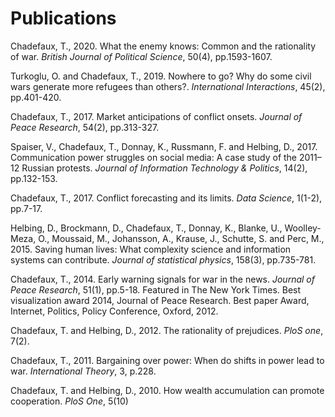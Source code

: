 # Publications

Chadefaux, T., 2020. What the enemy knows: Common and the rationality of war. *British Journal of Political Science*, 50(4), pp.1593-1607.

Turkoglu, O. and Chadefaux, T., 2019. Nowhere to go? Why do some civil wars generate more refugees than others?. *International Interactions*, 45(2), pp.401-420.

Chadefaux, T., 2017. Market anticipations of conflict onsets. *Journal of Peace Research*, 54(2), pp.313-327.

Spaiser, V., Chadefaux, T., Donnay, K., Russmann, F. and Helbing, D., 2017. Communication power struggles on social media: A case study of the 2011–12 Russian protests. *Journal of Information Technology & Politics*, 14(2), pp.132-153.

Chadefaux, T., 2017. Conflict forecasting and its limits. *Data Science*, 1(1-2), pp.7-17.

Helbing, D., Brockmann, D., Chadefaux, T., Donnay, K., Blanke, U., Woolley-Meza, O., Moussaid, M., Johansson, A., Krause, J., Schutte, S. and Perc, M., 2015. Saving human lives: What complexity science and information systems can contribute. *Journal of statistical physics*, 158(3), pp.735-781.

Chadefaux, T., 2014. Early warning signals for war in the news. *Journal of Peace Research*, 51(1), pp.5-18.
Featured in The New York Times.
Best visualization award 2014, Journal of Peace Research.
Best paper Award, Internet, Politics, Policy Conference, Oxford, 2012.

Chadefaux, T. and Helbing, D., 2012. The rationality of prejudices. *PloS one*, 7(2).

Chadefaux, T., 2011. Bargaining over power: When do shifts in power lead to war. *International Theory*, 3, p.228.

Chadefaux, T. and Helbing, D., 2010. How wealth accumulation can promote cooperation. *PloS One*, 5(10)
